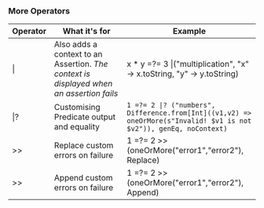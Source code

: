 ### More Operators ###

| Operator  | What it's for | Example |
| ------------- | ------------- | ------------- |
| \\|   | Also adds a context to an Assertion. *The context is displayed when an assertion fails* | x * y =?= 3 \\|("multiplication", "x" -> x.toString, "y" -> y.toString)  |
  | \\|? | Customising Predicate output and equality  | <code>1 =?= 2 \\|? ("numbers", Difference.from[Int]((v1,v2) => oneOrMore(s"Invalid! $v1 is not $v2")), genEq, noContext)</code> |
| >> | Replace custom errors on failure | 1 =?= 2 >> (oneOrMore("error1","error2"), Replace) |
| >> | Append custom errors on failure | 1 =?= 2 >> (oneOrMore("error1","error2"), Append) |